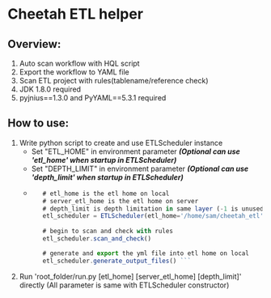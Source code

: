 # Cheetah ETL helper

## Overview:
1. Auto scan workflow with HQL script
2. Export the workflow to YAML file
3. Scan ETL project with rules(tablename/reference check)
4. JDK 1.8.0 required
5. pyjnius==1.3.0 and PyYAML==5.3.1 required

## How to use:
1. Write python script to create and use ETLScheduler instance
   - Set "ETL_HOME" in environment parameter ***(Optional can use 'etl_home' when startup in ETLScheduler)***
   - Set "DEPTH_LIMIT" in environment parameter ***(Optional can use 'depth_limit' when startup in ETLScheduler)***
   - ```javascript # create a ETLScheduler instance 
        # etl_home is the etl home on local
        # server_etl_home is the etl home on server
        # depth_limit is depth limitation in same layer (-1 is unused)
        etl_scheduler = ETLScheduler(etl_home='/home/sam/cheetah_etl', server_etl_home='/home/sam.works/cheetah_etl' depth_limit=1)
        
        # begin to scan and check with rules
        etl_scheduler.scan_and_check()

        # generate and export the yml file into etl home on local
        etl_scheduler.generate_output_files() ```
2. Run 'root_folder/run.py [etl_home] [server_etl_home] [depth_limit]' directly (All parameter is same with ETLScheduler constructor)
